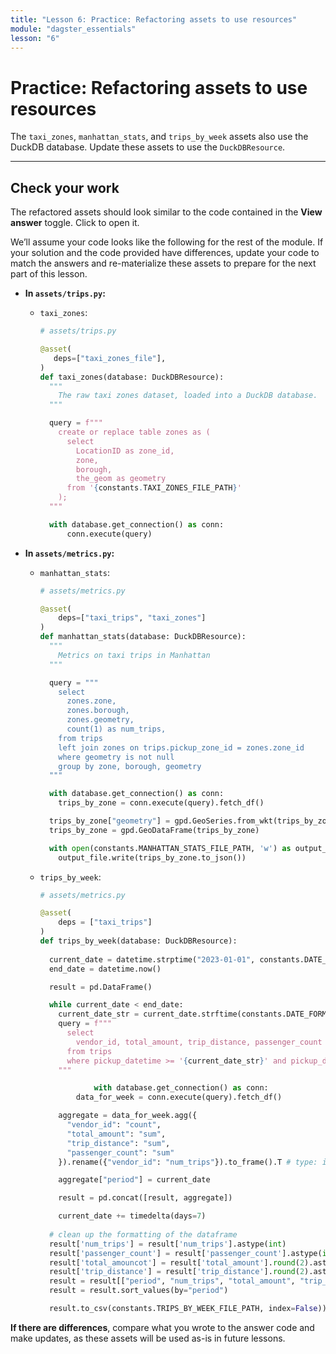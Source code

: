 ```yaml
---
title: "Lesson 6: Practice: Refactoring assets to use resources"
module: "dagster_essentials"
lesson: "6"
---
```


# Practice: Refactoring assets to use resources

The `taxi_zones`, `manhattan_stats`, and `trips_by_week` assets also use the DuckDB database. Update these assets to use the `DuckDBResource`.  

---

## Check your work

The refactored assets should look similar to the code contained in the **View answer** toggle. Click to open it.

We’ll assume your code looks like the following for the rest of the module. If your solution and the code provided have differences, update your code to match the answers and re-materialize these assets to prepare for the next part of this lesson.

- **In `assets/trips.py`:**
    - `taxi_zones`:
        
        ```python
        # assets/trips.py
        
        @asset(
           deps=["taxi_zones_file"],
        )
        def taxi_zones(database: DuckDBResource):
          """
            The raw taxi zones dataset, loaded into a DuckDB database.
          """
      
          query = f"""
            create or replace table zones as (
              select
                LocationID as zone_id,
                zone,
                borough,
                the_geom as geometry
              from '{constants.TAXI_ZONES_FILE_PATH}'
            );
          """
      
          with database.get_connection() as conn:
              conn.execute(query)
        ```
        
    
- **In `assets/metrics.py`:**
    - `manhattan_stats`:
        
        ```python
        # assets/metrics.py
        
        @asset(
            deps=["taxi_trips", "taxi_zones"]
        )
        def manhattan_stats(database: DuckDBResource):
          """
            Metrics on taxi trips in Manhattan
          """
      
          query = """
            select
              zones.zone,
              zones.borough,
              zones.geometry,
              count(1) as num_trips,
            from trips
            left join zones on trips.pickup_zone_id = zones.zone_id
            where geometry is not null
            group by zone, borough, geometry
          """
      
          with database.get_connection() as conn:
            trips_by_zone = conn.execute(query).fetch_df()
      
          trips_by_zone["geometry"] = gpd.GeoSeries.from_wkt(trips_by_zone["geometry"])
          trips_by_zone = gpd.GeoDataFrame(trips_by_zone)
      
          with open(constants.MANHATTAN_STATS_FILE_PATH, 'w') as output_file:
            output_file.write(trips_by_zone.to_json())
        ```
        
    - `trips_by_week`:
        
        ```python
        # assets/metrics.py
        
        @asset(
        	deps = ["taxi_trips"]
        )
        def trips_by_week(database: DuckDBResource):
            
          current_date = datetime.strptime("2023-01-01", constants.DATE_FORMAT)
          end_date = datetime.now()
      
          result = pd.DataFrame()
      
          while current_date < end_date:
            current_date_str = current_date.strftime(constants.DATE_FORMAT)
            query = f"""
              select
                vendor_id, total_amount, trip_distance, passenger_count
              from trips
              where pickup_datetime >= '{current_date_str}' and pickup_datetime < '{current_date_str}'::date + interval '1 week'
            """

    				with database.get_connection() as conn:
  		        data_for_week = conn.execute(query).fetch_df()
    
            aggregate = data_for_week.agg({
              "vendor_id": "count",
              "total_amount": "sum",
              "trip_distance": "sum",
              "passenger_count": "sum"
            }).rename({"vendor_id": "num_trips"}).to_frame().T # type: ignore
    
            aggregate["period"] = current_date
    
            result = pd.concat([result, aggregate])
    
            current_date += timedelta(days=7)
          
          # clean up the formatting of the dataframe
          result['num_trips'] = result['num_trips'].astype(int)
          result['passenger_count'] = result['passenger_count'].astype(int)
          result['total_amouncot'] = result['total_amount'].round(2).astype(float)
          result['trip_distance'] = result['trip_distance'].round(2).astype(float)
          result = result[["period", "num_trips", "total_amount", "trip_distance", "passenger_count"]]
          result = result.sort_values(by="period")
      
          result.to_csv(constants.TRIPS_BY_WEEK_FILE_PATH, index=False))
        ```

**If there are differences**, compare what you wrote to the answer code and make updates, as these assets will be used as-is in future lessons.